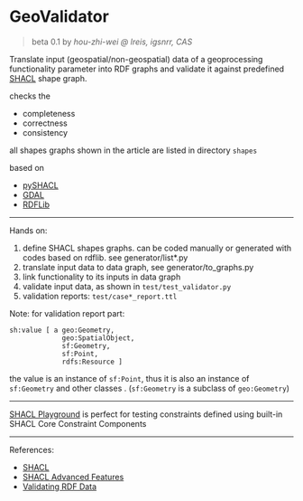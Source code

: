 # GeoValidator
>beta 0.1 
>by *hou-zhi-wei @ lreis, igsnrr, CAS*

Translate input (geospatial/non-geospatial) data of a geoprocessing functionality parameter into RDF graphs and validate it against predefined [SHACL](https://www.w3.org/TR/shacl) shape graph.

checks the
- completeness
- correctness
- consistency

all shapes graphs shown in the article are listed in directory `shapes`

based on 
- [pySHACL](https://github.com/RDFLib/pySHACL)
- [GDAL](https://gdal.org/index.html)
- [RDFLib](https://github.com/RDFLib/rdflib)
---
Hands on:
1. define SHACL shapes graphs. can be coded manually or generated with codes based on rdflib. see generator/list*.py
2. translate input data to data graph, see generator/to_graphs.py
3. link functionality to its inputs in data graph
4. validate input data, as shown in `test/test_validator.py`
5. validation reports: `test/case*_report.ttl`

Note:
for validation report part:
```turtle
sh:value [ a geo:Geometry,
             geo:SpatialObject,
             sf:Geometry,
             sf:Point,
             rdfs:Resource ]
```
the value is an instance of `sf:Point`, thus it is also an instance of `sf:Geometry` and other classes .
(`sf:Geometry` is a subclass of `geo:Geometry`)

---
[SHACL Playground](https://shacl.org/playground/) is perfect for testing constraints defined using built-in SHACL Core Constraint Components

---
References:
- [SHACL](https://www.w3.org/TR/shacl)
- [SHACL Advanced Features](https://www.w3.org/TR/shacl-af)
- [Validating RDF Data](http://book.validatingrdf.com/)